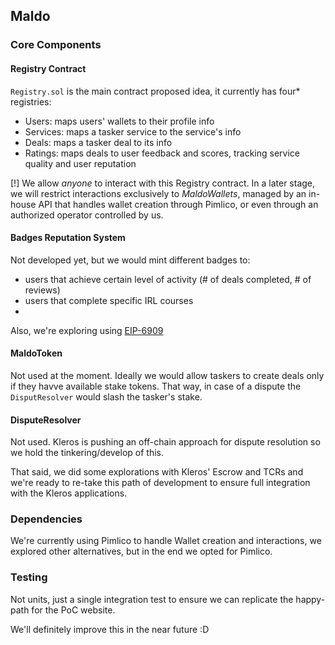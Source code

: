 ## Maldo

### Core Components

#### Registry Contract
`Registry.sol` is the main contract proposed idea, it currently has four* registries:
- Users: maps users' wallets to their profile info
- Services: maps a tasker service to the service's info
- Deals: maps a tasker deal to its info
- Ratings: maps deals to user feedback and scores, tracking service quality and user reputation

[!] We allow _anyone_ to interact with this Registry contract. In a later stage, we will restrict interactions exclusively to _MaldoWallets_, managed by an in-house API that handles wallet creation through Pimlico, or even through an authorized operator controlled by us.

#### Badges Reputation System

Not developed yet, but we would mint different badges to:
- users that achieve certain level of activity (# of deals completed, # of reviews)
- users that complete specific IRL courses
-

Also, we're exploring using [EIP-6909](https://eips.ethereum.org/EIPS/eip-6909)

#### MaldoToken

Not used at the moment. Ideally we would allow taskers to create deals only if they havve available stake tokens. That way, in case of a dispute the `DisputResolver` would slash the tasker's stake.

#### DisputeResolver

Not used. Kleros is pushing an off-chain approach for dispute resolution so we hold the tinkering/develop of this.

That said, we did some explorations with Kleros' Escrow and TCRs and we're ready to re-take this path of development to ensure full integration with the Kleros applications.

### Dependencies

We're currently using Pimlico to handle Wallet creation and interactions, we explored other alternatives, but in the end we opted for Pimlico.

### Testing

Not units, just a single integration test to ensure we can replicate the happy-path for the PoC website.

We'll definitely improve this in the near future :D